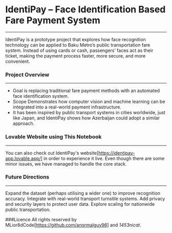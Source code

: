 # IdentiPay – Face Identification Based Fare Payment System
---
IdentiPay is a prototype project that explores how face recognition technology can be applied to Baku Metro’s public transportation fare system. Instead of using cards or cash, passengers’ faces act as their ticket, making the payment process faster, more secure, and more convenient.

### Project Overview
---
- Goal is replacing traditional fare payment methods with an automated face identification system.
- Scope Demonstrates how computer vision and machine learning can be integrated into a real-world payment infrastructure.
- It has been inspired by public transport systems in cities worldwide, just like Japan, and IdentiPay shows how Azerbaijan could adopt a similar approach.

### Lovable Website using This Notebook
---
You can also check out IdentiPay's website[https://identipay-app.lovable.app/] in order to experience it live. Even though there are some minor issues, we have managed to handle the core stack.

### Future Directions
---
Expand the dataset (perhaps utilising a wider one) to improve recognition accuracy.
Integrate with real-world transport turnstile systems.
Add privacy and security layers to protect user data.
Explore scaling for nationwide public transportation.

###Licence
All rights reserved by MLior8dCode[https://github.com/anormalguy96] and *1453nicat*.
